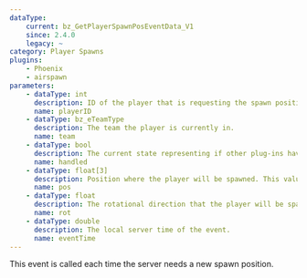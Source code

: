 ```yaml
---
dataType:
    current: bz_GetPlayerSpawnPosEventData_V1
    since: 2.4.0
    legacy: ~
category: Player Spawns
plugins:
    - Phoenix
    - airspawn
parameters:
    - dataType: int
      description: ID of the player that is requesting the spawn position.
      name: playerID
    - dataType: bz_eTeamType
      description: The team the player is currently in.
      name: team
    - dataType: bool
      description: The current state representing if other plug-ins have modified the spawn position.
      name: handled
    - dataType: float[3]
      description: Position where the player will be spawned. This value is initialized to the server
      name: pos
    - dataType: float
      description: The rotational direction that the player will be spawned at. This value is initialized
      name: rot
    - dataType: double
      description: The local server time of the event.
      name: eventTime
---
```


This event is called each time the server needs a new spawn position.
